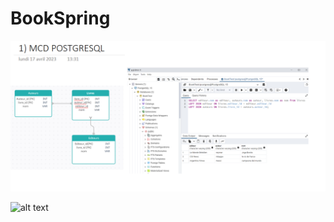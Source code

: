 # BookSpring
 
 ![Screenshot](Capture2.PNG)
 
![alt text](https://github.com/mohandsari/BookSpring/blob/Capture2.PNG?raw=true)
